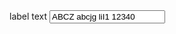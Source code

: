 <div class="au-body au-body--dark">
  <label class="au-label au-label--dark" for="text-input-block--dark">label text</label>
  <input class="au-text-input au-text-input--dark au-text-input--block" name="text-input-block--dark" id="text-input-block--dark" type="text" value="ABCZ abcjg liI1 12340">
</div>
